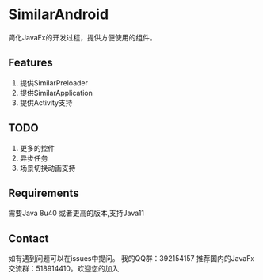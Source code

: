 # SimilarAndroid
简化JavaFx的开发过程，提供方便使用的组件。

## Features
1. 提供SimilarPreloader
2. 提供SimilarApplication
3. 提供Activity支持

## TODO
1. 更多的控件
2. 异步任务
3. 场景切换动画支持

## Requirements
需要Java 8u40 或者更高的版本,支持Java11

## Contact
如有遇到问题可以在issues中提问。
我的QQ群：392154157
推荐国内的JavaFx交流群：518914410。欢迎您的加入
